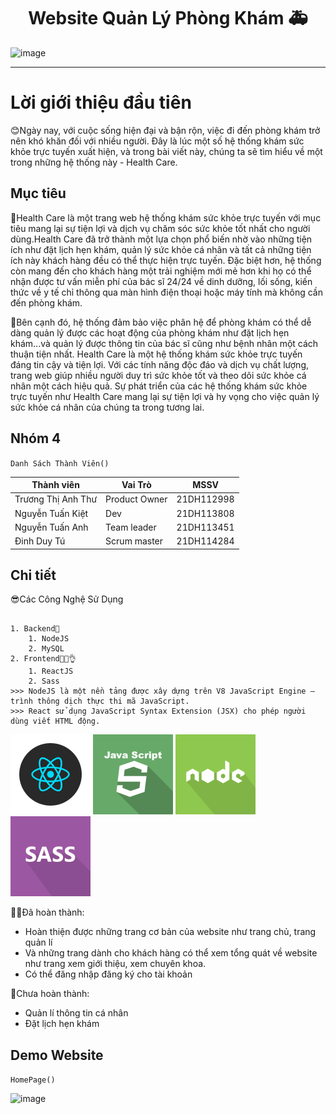 <h1 align="center">Website Quản Lý Phòng Khám 🚑</h1>

![image](https://github.com/nguyenkietmd2003/CNPM_NC/assets/107006189/604fbeee-ebeb-4b48-9e57-d0dfb9c5c009)

- - - - 
# Lời giới thiệu đầu tiên #

😊Ngày nay, với cuộc sống hiện đại và bận rộn, việc đi đến phòng khám trở nên khó khăn đối với nhiều người. Đây là lúc một số hệ thống khám sức khỏe trực tuyến xuất hiện, và trong bài viết này, chúng ta sẽ tìm hiểu về một trong những hệ thống này - Health Care.

## Mục tiêu ##
🤣Health Care là một trang web hệ thống khám sức khỏe trực tuyến với mục tiêu mang lại sự tiện lợi và dịch vụ chăm sóc sức khỏe tốt nhất cho người dùng.Health Care đã trở thành một lựa chọn phổ biến nhờ vào những tiện ích như đặt lịch hẹn khám, quản lý sức khỏe cá nhân và tất cả những tiện ích này khách hàng đều có thể thực hiện trực tuyến. Đặc biệt hơn, hệ thống còn mang đến cho khách hàng một trải nghiệm mới mẻ hơn khi họ có thể nhận được tư vấn miễn phí của bác sĩ 24/24 về dinh dưỡng, lối sống, kiến thức về y tế chỉ thông qua màn hình điện thoại hoặc máy tính mà không cần đến phòng khám. 

🤣Bên cạnh đó, hệ thống đảm bảo việc phân hệ để phòng khám có thể dễ dàng quản lý được các hoạt động của phòng khám như đặt lịch hẹn khám...và quản lý được thông tin của bác sĩ cũng như bệnh nhân một cách thuận tiện nhất.  Health Care là một hệ thống khám sức khỏe trực tuyến đáng tin cậy và tiện lợi. Với các tính năng độc đáo và dịch vụ chất lượng, trang web giúp nhiều người duy trì sức khỏe tốt và theo dõi sức khỏe cá nhân một cách hiệu quả. Sự phát triển của các hệ thống khám sức khỏe trực tuyến như Health Care mang lại sự tiện lợi và hy vọng cho việc quản lý sức khỏe cá nhân của chúng ta trong tương lai.

## Nhóm 4 ##

`Danh Sách Thành Viên()`


Thành viên                     | Vai Trò              |      MSSV          |
-----------------------------  | ------------------   |------------------  |
Trương Thị Anh Thư             | Product Owner        | 21DH112998         |
Nguyễn Tuấn Kiệt               | Dev                  | 21DH113808         |
Nguyễn Tuấn Anh                | Team leader          | 21DH113451         |
Đinh Duy Tú                    | Scrum master         | 21DH114284         |

## Chi tiết ##
😎Các Công Nghệ Sử Dụng

~~~

1. Backend👏
    1. NodeJS
    2. MySQL
2. Frontend🐱‍👤👌
    1. ReactJS
    2. Sass
>>> NodeJS là một nền tảng được xây dựng trên V8 JavaScript Engine – trình thông dịch thực thi mã JavaScript.
>>> React sử dụng JavaScript Syntax Extension (JSX) cho phép người dùng viết HTML động. 

~~~


[![Node.js Logo](https://github.com/Tanh2003/host-file-anh/blob/main/detail-doctor/1296845_framework_development_apps_icon.png)](https://nodejs.org/)
[![JavaScript Logo](https://github.com/Tanh2003/host-file-anh/blob/main/detail-doctor/308441_front-end_javascript_js_long%20shadow_markup%20language_icon.png)](https://www.javascript.com/)
[![Node.js Logo](https://github.com/Tanh2003/host-file-anh/blob/main/detail-doctor/308444_javascrpt_js_library_long%20shadow_nodejs_icon.png)](https://nodejs.org/)
[![Sass Logo](https://github.com/Tanh2003/host-file-anh/blob/main/detail-doctor/308448_front-end_long%20shadow_preprocesor_sass_web_icon.png)](https://sass-lang.com/)

🤦‍♂️Đã hoàn thành:
- Hoàn thiện được những trang cơ bản của website như trang chủ, trang quản lí
- Và những trang dành cho khách hàng có thể xem tổng quát về website như trang xem giới thiệu, xem chuyên khoa.
- Có thể đăng nhập đăng ký cho tài khoản
  
🙌Chưa hoàn thành:
- Quản lí thông tin cá nhân
- Đặt lịch hẹn khám 


## Demo Website ##

`HomePage()`

![image](https://github.com/Tanh2003/Nhom4_Quanlyphongkham_T6_Ca4/assets/107006189/2197c5da-19f2-45cf-a3dc-4694fc809a4a)




